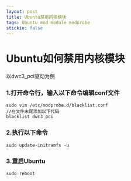 ```yaml
---
layout: post
title: Ubuntu禁用内核模块
tags: Ubuntu mod module modprobe
stickie: false
---
```


# Ubuntu如何禁用内核模块
以dwc3_pci驱动为例 
### 1.打开命令行，输入以下命令编辑conf文件
```
sudo vim /etc/modprobe.d/blacklist.conf
//在文件末尾添加以下代码
blacklist dwc3_pci
```
### 2.执行以下命令
```
sudo update-initramfs -u
```
### 3.重启Ubuntu
```
sudo reboot
```

